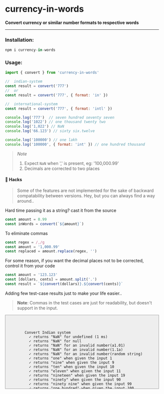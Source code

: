 # currency-in-words

**Convert currency or similar number formats to respective words**
___

### Installation:

```javascript
npm i currency-in-words
```

### Usage:

```javascript
import { convert } from 'currency-in-words'

//  indian-system
const result = convert('777')
//  or
const result = convert('777', { format: 'in' })

//  international-system
const result = convert('777', { format: 'intl' })
```

```javascript
console.log('777')  // seven hundred seventy seven
console.log('1022') // one thousand twenty two
console.log('1,022') // NaN
console.log('66.123') // sixty six.twelve

console.log('100000') // one lakh
console.log('100000', { format: 'int' }) // one hundred thousand
```
> *Note*
> 1. Expect ```NaN``` when ',' is present, eg: '100,000.99'
> 2. Decimals are corrected to two places

#### :rocket: Hacks

> Some of the features are not implemented for the sake of backward compatability between versions. Hey, but you can always find a way around..


Hard time passing it as a string? cast it from the source

```javascript
const amount = 0.99
const inWords = convert(`${amount}`)
```

To eliminate commas

```javascript
const regex = /,/g
const amount = '1,000.99'
const replaced = amount.replace(regex, '')
```

For some reason, if you want the decimal places not to be corrected, control it from your code

```javascript
const amount = '123.123'
const [dollars, cents] = amount.split('.')
const result = `${convert(dollars)}.${convert(cents)}`
```

Adding few test-case results just to make your life easier..

> **Note**: Commas in the test cases are just for readability, but doesn't support in the input.

<div style="display:block;padding:20px;height:200px;overflow-y:scroll;background-color: #eee;border: 1px solid #999;">
  <pre>
    <code>
      Convert Indian system
        ✓ returns "NaN" for undefined (1 ms)
        ✓ returns "NaN" for null
        ✓ returns "NaN" for an invalid number(a1.01)
        ✓ returns "NaN" for an invalid number(1.1a)
        ✓ returns "NaN" for an invalid number(random string)
        ✓ returns "one" when given the input 1
        ✓ returns "nine" when given the input 9
        ✓ returns "ten" when given the input 10
        ✓ returns "eleven" when given the input 11
        ✓ returns "nineteen" when given the input 19
        ✓ returns "ninety" when given the input 90
        ✓ returns "ninety nine" when given the input 99
        ✓ returns "one hundred" when given the input 100
        ✓ returns "one hundred nine" when given the input 109 (1 ms)
        ✓ returns "one hundred ten" when given the input 110
        ✓ returns "one hundred eleven" when given the input 111
        ✓ returns "one hundred nineteen" when given the input 119
        ✓ returns "one hundred ninety" when given the input 190 (1 ms)
        ✓ returns "one hundred ninety nine" when given the input 199
        ✓ returns "one thousand" when given the input 1000
        ✓ returns "one thousand one" when given the input 1001
        ✓ returns "one thousand ten" when given the input 1010
        ✓ returns "one thousand one hundred ten" when given the input 1110
        ✓ returns "one thousand one hundred eleven" when given the input 1111
        ✓ returns "one thousand one hundred ninety nine" when given the input 1199
        ✓ returns "one thousand nine hundred" when given the input 1900 (1 ms)
        ✓ returns "one thousand nine hundred ninety nine" when given the input 1999
        ✓ returns "ten thousand" when given the input 10000
        ✓ returns "eleven thousand one hundred nine" when given the input 11109
        ✓ returns "eleven thousand one hundred ten" when given the input 11110
        ✓ returns "eleven thousand one hundred eleven" when given the input 11111
        ✓ returns "eleven thousand one hundred nineteen" when given the input 11119 (2 ms)
        ✓ returns "eleven thousand one hundred ninety" when given the input 11190
        ✓ returns "eleven thousand one hundred ninety nine" when given the input 11199
        ✓ returns "one lakh" when given the input 1,00,000
        ✓ returns "one lakh eleven thousand one hundred nine" when given the input 1,11,109
        ✓ returns "one lakh eleven thousand one hundred ten" when given the input 1,11,110
        ✓ returns "one lakh eleven thousand one hundred eleven" when given the input 1,11,111 (1 ms)
        ✓ returns "one lakh eleven thousand one hundred nineteen" when given the input 1,11,119
        ✓ returns "one lakh leven thousand one hundred ninety" when given the input 1,11,190
        ✓ returns "one lakh eleven thousand one hundred ninety nine" when given the input 1,11,199
        ✓ returns "ten lakh" when given the input 10,00,000
        ✓ returns "ten lakh eleven thousand one hundred nine" when given the input 10,11,109
        ✓ returns "ten lakh eleven thousand one hundred ten" when given the input 10,11,110
        ✓ returns "ten lakh eleven thousand one hundred eleven" when given the input 10,11,111
        ✓ returns "ten lakh eleven thousand one hundred nineteen" when given the input 10,11,119
        ✓ returns "ten lakh leven thousand one hundred ninety" when given the input 10,11,190
        ✓ returns "ten lakh eleven thousand one hundred ninety nine" when given the input 10,11,199
        ✓ returns "one crore" when given the input 1,00,00,000
        ✓ returns "one crore one lakh eleven thousand one hundred nine" when given the input 1,01,11,109
        ✓ returns "one crore one lakh eleven thousand one hundred ten" when given the input 1,01,11,110
        ✓ returns "one crore one lakh eleven thousand one hundred eleven" when given the input 1,01,11,111
        ✓ returns "oone crore ne lakh eleven thousand one hundred nineteen" when given the input 1,11,119
        ✓ returns "one crore one lakh leven thousand one hundred ninety" when given the input 1,11,190
        ✓ returns "one crore one lakh eleven thousand one hundred ninety nine" when given the input 1,11,199
        ✓ returns "ten crore ten lakh" when given the input 10,00,00,000
        ✓ returns "tten crore en lakh eleven thousand one hundred nine" when given the input 10,00,11,109
        ✓ returns "ten crore ten lakh eleven thousand one hundred ten" when given the input 10,00,11,110
        ✓ returns "ten crore ten lakh eleven thousand one hundred eleven" when given the input 10,00,11,111
        ✓ returns "ten crore ten lakh eleven thousand one hundred nineteen" when given the input 10,00,11,119
        ✓ returns "ten crore ten lakh leven thousand one hundred ninety" when given the input 10,00,11,190
        ✓ returns "ten crore ten lakh eleven thousand one hundred ninety nine" when given the input 10,00,11,199
        ✓ returns "five hundred fifty five" when given the input 555
        ✓ returns "seventy seven thousand two hundred eighty nine" when given the input 77,289
        ✓ returns "seventeen crore ninety nine lakh one hundred" when given the input 17,99,00,100 (1 ms)
        ✓ returns "ninety nine crore ninety nine lakh ninety nine thousand nine hundred ninety nine" when given the input 99,99,99,999
        ✓ returns "one.one" when given the input 1.1
        ✓ returns "fifty seven.ninety nine" when given the input 57.99
        ✓ returns "ten" when given the input 10.01; ignore x.01 to x.09
        ✓ returns "zero" when given the input 0.00
        ✓ returns "zero" when given the input 000
        ✓ returns "three hundred thirty" when given the input 00330; corrected leading zeros
        ✓ returns "eighty eight.twenty" when given the input 088.200; corrected leading zeros and two decimal places
        ✓ returns "zero" when given the input 0.00
      Convert international system
        ✓ returns "NaN" for undefined (1 ms)
        ✓ returns "NaN" for null
        ✓ returns "NaN" for an invalid number(a1.01)
        ✓ returns "NaN" for an invalid number(1.1a)
        ✓ returns "NaN" for an invalid number(random string)
        ✓ returns "one" when given the input 1
        ✓ returns "nine" when given the input 9
        ✓ returns "ten" when given the input 10
        ✓ returns "eleven" when given the input 11
        ✓ returns "nineteen" when given the input 19 (1 ms)
        ✓ returns "ninety" when given the input 90
        ✓ returns "ninety nine" when given the input 99
        ✓ returns "one hundred" when given the input 100
        ✓ returns "one hundred nine" when given the input 109
        ✓ returns "one hundred ten" when given the input 110
        ✓ returns "one hundred eleven" when given the input 111
        ✓ returns "one hundred nineteen" when given the input 119
        ✓ returns "one hundred ninety" when given the input 190
        ✓ returns "one hundred ninety nine" when given the input 199 (1 ms)
        ✓ returns "one thousand" when given the input 1,000
        ✓ returns "one thousand one" when given the input 1,001
        ✓ returns "one thousand eleven" when given the input 1,011
        ✓ returns "one thousand one hundred eleven" when given the input 1,111
        ✓ returns "ten thousand" when given the input 10,000
        ✓ returns "ten thousand one" when given the input 10,001
        ✓ returns "ten thousand eleven" when given the input 10,011
        ✓ returns "ten thousand one hundred eleven" when given the input 10,111
        ✓ returns "eleven thousand one hundred eleven" when given the input 11,111
        ✓ returns "one hundred thousand" when given the input 100,000
        ✓ returns "one million" when given the input 1,000,000
        ✓ returns "one million one" when given the input 1,000,001
        ✓ returns "one million eleven" when given the input 1,000,011
        ✓ returns "one million one hundred" when given the input 1,000,100
        ✓ returns "one million one hundred eleven" when given the input 1,000,111
        ✓ returns "one million one thousand" when given the input 1,001,000
        ✓ returns "one million" when given the input 1,001,001
        ✓ returns "one million one thousand eleven" when given the input 1,001,001
        ✓ returns "one million ten thousand one hundred eleven" when given the input 10,010,111
        ✓ returns "one million eleven thousand one hundred eleven" when given the input 1,011,111
        ✓ returns "one million one hundred thousand" when given the input 1,100,000 (1 ms)
        ✓ returns "ten million" when given the input 10,011,111
        ✓ returns "nine hundred ninety nine million nine hundred ninety nine thousand nine hundred ninety nine" when given the input 999,999,999
        ✓ returns "ten million" when given the input 10,000,000.99
        ✓ returns "ten million.fifty seven" when given the input 10,000,000.57
        ✓ returns "zero.ninety nine" when given the input 0.99
        ✓ returns "one.one" when given the input 1.1
        ✓ returns "fifty seven.ninety nine" when given the input 57.99
        ✓ returns "ten" when given the input 10.01; ignore x.01 to x.09
        ✓ returns "zero" when given the input 0.00
        ✓ returns "zero" when given the input 000
        ✓ returns "three hundred thirty" when given the input 00330; corrected leading zeros
        ✓ returns "eighty eight.twenty" when given the input 088.200; corrected leading zeros and two decimal places
    </code>
  </pre>
</div>
